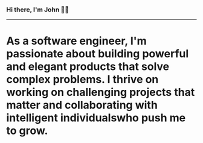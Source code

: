 ### Hi there, I'm John 👋🏾
---

# As a software engineer, I'm passionate about building powerful and elegant products that solve complex problems. I thrive on working on challenging projects that matter and collaborating with intelligent individualswho push me to grow.

<!--
**arjorb/arjorb** is a ✨ _special_ ✨ repository because its `README.md` (this file) appears on your GitHub profile.

Here are some ideas to get you started:

- 🔭 I’m currently working on ...
- 🌱 I’m currently learning ...
- 👯 I’m looking to collaborate on ...
- 🤔 I’m looking for help with ...
- 💬 Ask me about ...
- 📫 How to reach me: ...
- 😄 Pronouns: ...
- ⚡ Fun fact: ...
-->
